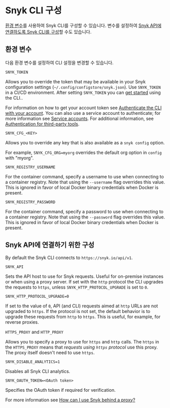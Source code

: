 # Snyk CLI 구성

[환경 변수](snyk-cli.md#undefined)를 사용하여 Snyk CLI를 구성할 수 있습니다. 변수를 설정하여 [Snyk API에 연결하도록 Snyk CLI를 구성](snyk-cli.md#snyk-api)할 수도 있습니다.

## 환경 변수

다음 환경 변수를 설정하여 CLI 설정을 변경할 수 있습니다.

`SNYK_TOKEN`

Allows you to override the token that may be available in your Snyk configuration settings (`~/.config/configstore/snyk.json`). Use `SNYK_TOKEN` in a CI/CD environment. After setting `SNYK_TOKEN` you can [get started](broken-reference) using the CLI..

For information on how to get your account token see [Authenticate the CLI with your account](broken-reference). You can also use a service account to authenticate; for more information see [Service accounts](broken-reference). For additional information, see [Authentication for third-party tools](broken-reference).

`SNYK_CFG_<KEY>`

Allows you to override any key that is also available as a `snyk config` option.

For example, `SNYK_CFG_ORG=myorg` overrides the default org option in `config` with "myorg".

`SNYK_REGISTRY_USERNAME`

For the container command, specify a username to use when connecting to a container registry. Note that using the `--username` flag overrides this value. This is ignored in favor of local Docker binary credentials when Docker is present.

`SNYK_REGISTRY_PASSWORD`

For the container command, specify a password to use when connecting to a container registry. Note that using the `--password` flag overrides this value. This is ignored in favor of local Docker binary credentials when Docker is present.

## Snyk API에 연결하기 위한 구성

By default the Snyk CLI connects to `https://snyk.io/api/v1`.

`SNYK_API`

Sets the API host to use for Snyk requests. Useful for on-premise instances or when using a proxy server. If set with the `http` protocol the CLI upgrades the requests to `https`, unless `SNYK_HTTP_PROTOCOL_UPGRADE` is set to `0`.

`SNYK_HTTP_PROTOCOL_UPGRADE=0`

If set to the value of `0`, API (and CLI) requests aimed at `http` URLs are not upgraded to `https`. If the protocol is not set, the default behavior is to upgrade these requests from `http` to `https`. This is useful, for example, for reverse proxies.

`HTTPS_PROXY` and `HTTP_PROXY`

Allows you to specify a proxy to use for `https` and `http` calls. The `https` in the `HTTPS_PROXY` means that _requests using `https` protocol_ use this proxy. The proxy itself doesn't need to use `https`.

`SNYK_DISABLE_ANALYTICS=1`

Disables all Snyk CLI analytics.

`SNYK_OAUTH_TOKEN=<OAuth token>`

Specifies the OAuth token if required for verification.

For more information see [How can I use Snyk behind a proxy?](https://support.snyk.io/hc/en-us/articles/360000925358-How-can-I-use-Snyk-behind-a-proxy-)
